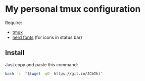 # My personal tmux configuration

Require:

- [tmux](https://github.com/tmux/tmux/wiki)
- [nerd fonts](https://www.nerdfonts.com/) (for icons in status bar)

## Install

Just copy and paste this command:

```sh
bash -c  "$(wget -qO- https://git.io/JCbIh)"
```
